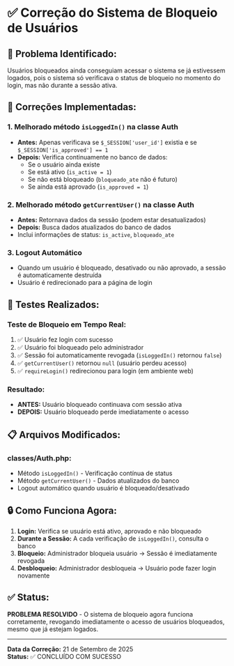 # ✅ Correção do Sistema de Bloqueio de Usuários

## 🎯 **Problema Identificado:**
Usuários bloqueados ainda conseguiam acessar o sistema se já estivessem logados, pois o sistema só verificava o status de bloqueio no momento do login, mas não durante a sessão ativa.

## 🔧 **Correções Implementadas:**

### 1. **Melhorado método `isLoggedIn()` na classe Auth**
- **Antes:** Apenas verificava se `$_SESSION['user_id']` existia e se `$_SESSION['is_approved'] == 1`
- **Depois:** Verifica continuamente no banco de dados:
  - Se o usuário ainda existe
  - Se está ativo (`is_active = 1`)
  - Se não está bloqueado (`bloqueado_ate` não é futuro)
  - Se ainda está aprovado (`is_approved = 1`)

### 2. **Melhorado método `getCurrentUser()` na classe Auth**
- **Antes:** Retornava dados da sessão (podem estar desatualizados)
- **Depois:** Busca dados atualizados do banco de dados
- Inclui informações de status: `is_active`, `bloqueado_ate`

### 3. **Logout Automático**
- Quando um usuário é bloqueado, desativado ou não aprovado, a sessão é automaticamente destruída
- Usuário é redirecionado para a página de login

## 🧪 **Testes Realizados:**

### **Teste de Bloqueio em Tempo Real:**
1. ✅ Usuário fez login com sucesso
2. ✅ Usuário foi bloqueado pelo administrador
3. ✅ Sessão foi automaticamente revogada (`isLoggedIn()` retornou `false`)
4. ✅ `getCurrentUser()` retornou `null` (usuário perdeu acesso)
5. ✅ `requireLogin()` redirecionou para login (em ambiente web)

### **Resultado:**
- **ANTES:** Usuário bloqueado continuava com sessão ativa
- **DEPOIS:** Usuário bloqueado perde imediatamente o acesso

## 📋 **Arquivos Modificados:**

### **classes/Auth.php:**
- Método `isLoggedIn()` - Verificação contínua de status
- Método `getCurrentUser()` - Dados atualizados do banco
- Logout automático quando usuário é bloqueado/desativado

## 🔒 **Como Funciona Agora:**

1. **Login:** Verifica se usuário está ativo, aprovado e não bloqueado
2. **Durante a Sessão:** A cada verificação de `isLoggedIn()`, consulta o banco
3. **Bloqueio:** Administrador bloqueia usuário → Sessão é imediatamente revogada
4. **Desbloqueio:** Administrador desbloqueia → Usuário pode fazer login novamente

## ✅ **Status:**
**PROBLEMA RESOLVIDO** - O sistema de bloqueio agora funciona corretamente, revogando imediatamente o acesso de usuários bloqueados, mesmo que já estejam logados.

---

**Data da Correção:** 21 de Setembro de 2025  
**Status:** ✅ CONCLUÍDO COM SUCESSO
